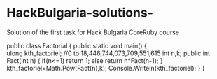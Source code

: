 HackBulgaria-solutions-
=======================

Solution of the first  task for Hack Bulgaria CoreRuby course

public class Factorial
{
  public static void main()
  {  
    ulong kth_factoriel;       //0 to 18,446,744,073,709,551,615
	int n,k;
	public int Fact(int n)
	{
	  if(n<=1) return 1;
	  else return n*Fact(n-1);
	}
	kth_factoriel=Math.Pow(Fact(n),k);
	Console.Writeln(kth_factoriel);
  }
}
